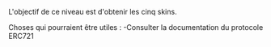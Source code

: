 L'objectif de ce niveau est d'obtenir les cinq skins.

Choses qui pourraient être utiles :
-Consulter la documentation du protocole ERC721
